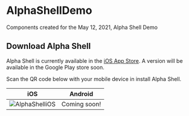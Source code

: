 # AlphaShellDemo
Components created for the May 12, 2021, Alpha Shell Demo

## Download Alpha Shell

Alpha Shell is currently available in the [iOS App Store](https://apps.apple.com/us/app/alpha-shell/id1561405811). A version will be available in the Google Play store soon.

Scan the QR code below with your mobile device in install Alpha Shell.

| iOS    | Android |
| :----: | :----: |
| ![AlphaShelliOS](https://user-images.githubusercontent.com/17854599/118022774-bb75f400-b32a-11eb-87a1-8bca6f318c83.png) | Coming soon! |
